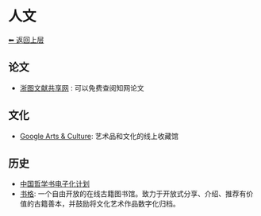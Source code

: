 # 人文

[⬅︎ 返回上层](../#人文)

## 论文

- [浙图文献共享网](http://share.zjlib.cn/area/35594/2120) : 可以免费查阅知网论文

## 文化

- [Google Arts & Culture](https://artsandculture.google.com/explore): 艺术品和文化的线上收藏馆

## 历史

- [中国哲学书电子化计划](https://ctext.org/)
- [书格](https://new.shuge.org/): 一个自由开放的在线古籍图书馆。致力于开放式分享、介绍、推荐有价值的古籍善本，并鼓励将文化艺术作品数字化归档。
